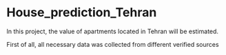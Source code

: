 # House_prediction_Tehran

In this project, the value of apartments located in Tehran will be estimated.

First of all, all necessary data was collected from different verified sources
